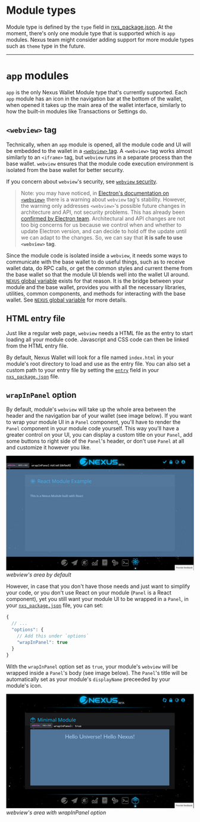 # Module types

Module type is defined by the `type` field in [nxs_package.json](./nxs_package.json.md). At the moment, there's only one module type that is supported which is `app` modules. Nexus team might consider adding support for more module types such as `theme` type in the future.

---

# `app` modules

`app` is the only Nexus Wallet Module type that's currently supported. Each `app` module has an icon in the navigation bar at the bottom of the wallet, when opened it takes up the main area of the wallet interface, similarly to how the built-in modules like Transactions or Settings do.

## `<webview>` tag

Technically, when an `app` module is opened, all the module code and UI will be embedded to the wallet in a [`<webview>` tag](https://electronjs.org/docs/api/webview-tag). A `<webview>` tag works almost similarly to an `<iframe>` tag, but `webview` runs in a separate process than the base wallet. `webview` ensures that the module code execution environment is isolated from the base wallet for better security.

If you concern about `webview`'s security, see [`webview` security](./module-security.md#webview-security).

> Note: you may have noticed, in [Electron's documentation on `<webview>`](https://electronjs.org/docs/api/webview-tag) there is a warning about `webview` tag's stability. However, the warning only addresses `<webview>`'s possible future changes in architecture and API, not security problems. This has already been [confirmed by Electron team](https://github.com/electron/electron/issues/18187). Architectural and API changes are not too big concerns for us because we control when and whether to update Electron version, and can decide to hold off the update until we can adapt to the changes. So, we can say that **it is safe to use `<webview>` tag**.

Since the module code is isolated inside a `webview`, it needs some ways to communicate with the base wallet to do useful things, such as to receive wallet data, do RPC calls, or get the common styles and current theme from the base wallet so that the module UI blends well into the wallet UI around. [`NEXUS` global variable](./nexus-global-variable.md) exists for that reason. It is the bridge between your module and the base wallet, provides you with all the necessary libraries, utilities, common components, and methods for interacting with the base wallet. See [`NEXUS` global variable](./nexus-global-variable.md) for more details.

## HTML entry file

Just like a regular web page, `webview` needs a HTML file as the entry to start loading all your module code. Javascript and CSS code can then be linked from the HTML entry file.

By default, Nexus Wallet will look for a file named `index.html` in your module's root directory to load and use as the entry file. You can also set a custom path to your entry file by setting the [`entry`](./nxs_package.json.md#entry) field in your [`nxs_package.json`](./nxs_package.json.md) file.

## `wrapInPanel` option

By default, module's `webview` will take up the whole area between the header and the navigation bar of your wallet (see image below). If you want to wrap your module UI in a `Panel` component, you'll have to render the `Panel` component in your module code yourself. This way you'll have a greater control on your UI, you can display a custom title on your `Panel`, add some buttons to right side of the `Panel`'s header, or don't use `Panel` at all and customize it however you like.

![webview's area by default](./img/webview.JPG)
_webview's area by default_

However, in case that you don't have those needs and just want to simplify your code, or you don't use React on your module (`Panel` is a React component), yet you still want your module UI to be wrapped in a `Panel`, in your [`nxs_package.json`](./nxs_package.json.md) file, you can set:

```js
{
  // ...
  "options": {
    // Add this under `options`
    "wrapInPanel": true
  }
}
```

With the `wrapInPanel` option set as `true`, your module's `webview` will be wrapped inside a `Panel`'s body (see image below). The `Panel`'s title will be automatically set as your module's `displayName` preceeded by your module's icon.

![webview's area with wrapInPanel option](./img/webview-wrapInPanel.JPG)
_webview's area with wrapInPanel option_
